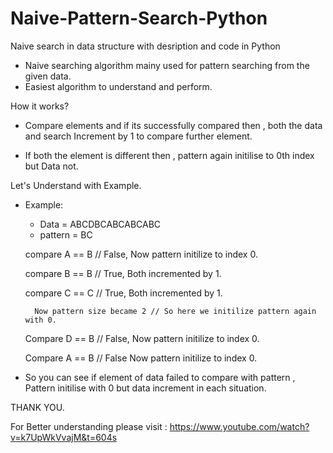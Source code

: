 # Naive-Pattern-Search-Python
Naive search in data structure with desription and code in Python

- Naive searching algorithm mainy used for pattern searching from the given data.
- Easiest algorithm to understand and perform.

How it works?

- Compare elements and if its successfully compared then ,
  both the data and search Increment by 1 to compare further element.
  
- If both the element is different then ,
  pattern again initilise to 0th index but Data not.
 

Let's Understand with Example.
- Example: 
	
	- Data    = ABCDBCABCABCABC
	- pattern = BC
	
	compare A == B // False,
		Now pattern initilize to index 0.
	
	compare B == B // True,
		Both incremented by 1.
	
	compare C == C // True,
		Both incremented by 1.
		
		Now pattern size became 2 // So here we initilize pattern again with 0.
		
	Compare D == B // False,
		Now pattern initilize to index 0.
		
	Compare A == B // False
		Now pattern initilize to index 0.
		
- So you can see if element of data failed to compare with pattern ,
  Pattern initilise with 0 but data increment in each situation.
	
		
THANK YOU.

For Better understanding please visit :
	https://www.youtube.com/watch?v=k7UpWkVvajM&t=604s
			

